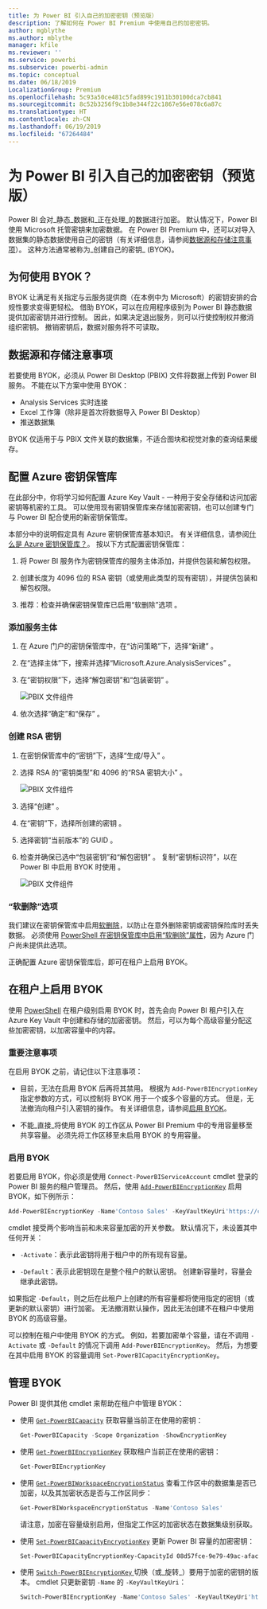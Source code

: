 ```yaml
---
title: 为 Power BI 引入自己的加密密钥（预览版）
description: 了解如何在 Power BI Premium 中使用自己的加密密钥。
author: mgblythe
ms.author: mblythe
manager: kfile
ms.reviewer: ''
ms.service: powerbi
ms.subservice: powerbi-admin
ms.topic: conceptual
ms.date: 06/18/2019
LocalizationGroup: Premium
ms.openlocfilehash: 5c93a50ce481c5fad899c1911b30100dca7cb841
ms.sourcegitcommit: 8c52b3256f9c1b8e344f22c1867e56e078c6a87c
ms.translationtype: HT
ms.contentlocale: zh-CN
ms.lasthandoff: 06/19/2019
ms.locfileid: "67264484"
---
```

# <a name="bring-your-own-encryption-keys-for-power-bi-preview"></a>为 Power BI 引入自己的加密密钥（预览版）

Power BI 会对_静态_数据和_正在处理_的数据进行加密。 默认情况下，Power BI 使用 Microsoft 托管密钥来加密数据。 在 Power BI Premium 中，还可以对导入数据集的静态数据使用自己的密钥（有关详细信息，请参阅[数据源和存储注意事项](#data-source-and-storage-considerations)）。 这种方法通常被称为_创建自己的密钥_ (BYOK)。

## <a name="why-use-byok"></a>为何使用 BYOK？

BYOK 让满足有关指定与云服务提供商（在本例中为 Microsoft）的密钥安排的合规性要求变得更轻松。 借助 BYOK，可以在应用程序级别为 Power BI 静态数据提供加密密钥并进行控制。 因此，如果决定退出服务，则可以行使控制权并撤消组织密钥。 撤销密钥后，数据对服务将不可读取。

## <a name="data-source-and-storage-considerations"></a>数据源和存储注意事项

若要使用 BYOK，必须从 Power BI Desktop (PBIX) 文件将数据上传到 Power BI 服务。 不能在以下方案中使用 BYOK：

- Analysis Services 实时连接
- Excel 工作簿（除非是首次将数据导入 Power BI Desktop）
- 推送数据集

BYOK 仅适用于与 PBIX 文件关联的数据集，不适合图块和视觉对象的查询结果缓存。

## <a name="configure-azure-key-vault"></a>配置 Azure 密钥保管库

在此部分中，你将学习如何配置 Azure Key Vault - 一种用于安全存储和访问加密密钥等机密的工具。 可以使用现有密钥保管库来存储加密密钥，也可以创建专门与 Power BI 配合使用的新密钥保管库。

本部分中的说明假定具有 Azure 密钥保管库基本知识。 有关详细信息，请参阅[什么是 Azure 密钥保管库？](/azure/key-vault/key-vault-whatis)。 按以下方式配置密钥保管库：

1. 将 Power BI 服务作为密钥保管库的服务主体添加，并提供包装和解包权限。

1. 创建长度为 4096 位的 RSA 密钥（或使用此类型的现有密钥），并提供包装和解包权限。

1. 推荐：检查并确保密钥保管库已启用“软删除”选项  。

### <a name="add-the-service-principal"></a>添加服务主体

1. 在 Azure 门户的密钥保管库中，在“访问策略”下，选择“新建”   。

1. 在“选择主体”下，搜索并选择“Microsoft.Azure.AnalysisServices”  。

1. 在“密钥权限”下，选择“解包密钥”和“包装密钥”    。

    ![PBIX 文件组件](media/service-encryption-byok/service-principal.png)

1. 依次选择“确定”和“保存”   。

### <a name="create-an-rsa-key"></a>创建 RSA 密钥

1. 在密钥保管库中的“密钥”下，选择“生成/导入”   。

1. 选择 RSA 的“密钥类型”和 4096 的“RSA 密钥大小”   。

    ![PBIX 文件组件](media/service-encryption-byok/create-rsa-key.png)

1. 选择“创建”  。

1. 在“密钥”下，选择所创建的密钥  。

1. 选择密钥“当前版本”的 GUID  。

1. 检查并确保已选中“包装密钥”和“解包密钥”   。 复制“密钥标识符”，以在 Power BI 中启用 BYOK 时使用  。

    ![PBIX 文件组件](media/service-encryption-byok/key-properties.png)

### <a name="soft-delete-option"></a>“软删除”选项

我们建议在密钥保管库中启用[软删除](/azure/key-vault/key-vault-ovw-soft-delete)，以防止在意外删除密钥或密钥保险库时丢失数据。 必须使用 [PowerShell 在密钥保管库中启用“软删除”属性](/azure/key-vault/key-vault-soft-delete-powershell)，因为 Azure 门户尚未提供此选项。

正确配置 Azure 密钥保管库后，即可在租户上启用 BYOK。

## <a name="enable-byok-on-your-tenant"></a>在租户上启用 BYOK

使用 [PowerShell](https://www.powershellgallery.com/packages/MicrosoftPowerBIMgmt.Admin) 在租户级别启用 BYOK 时，首先会向 Power BI 租户引入在 Azure Key Vault 中创建和存储的加密密钥。 然后，可以为每个高级容量分配这些加密密钥，以加密容量中的内容。

### <a name="important-considerations"></a>重要注意事项

在启用 BYOK 之前，请记住以下注意事项：

- 目前，无法在启用 BYOK 后再将其禁用。 根据为 `Add-PowerBIEncryptionKey` 指定参数的方式，可以控制将 BYOK 用于一个或多个容量的方式。 但是，无法撤消向租户引入密钥的操作。 有关详细信息，请参阅[启用 BYOK](#enable-byok)。

- 不能_直接_将使用 BYOK 的工作区从 Power BI Premium 中的专用容量移至共享容量。 必须先将工作区移至未启用 BYOK 的专用容量。

### <a name="enable-byok"></a>启用 BYOK

若要启用 BYOK，你必须是使用 `Connect-PowerBIServiceAccount` cmdlet 登录的 Power BI 服务的租户管理员。 然后，使用 [`Add-PowerBIEncryptionKey`](/powershell/module/microsoftpowerbimgmt.admin/Add-PowerBIEncryptionKey) 启用 BYOK，如下例所示：

```powershell
Add-PowerBIEncryptionKey -Name'Contoso Sales' -KeyVaultKeyUri'https://contoso-vault2.vault.azure.net/keys/ContosoKeyVault/b2ab4ba1c7b341eea5ecaaa2wb54c4d2'
```

cmdlet 接受两个影响当前和未来容量加密的开关参数。 默认情况下，未设置其中任何开关：

- `-Activate`：表示此密钥将用于租户中的所有现有容量。

- `-Default`：表示此密钥现在是整个租户的默认密钥。 创建新容量时，容量会继承此密钥。

如果指定 `-Default`，则之后在此租户上创建的所有容量都将使用指定的密钥（或更新的默认密钥）进行加密。 无法撤消默认操作，因此无法创建不在租户中使用 BYOK 的高级容量。

可以控制在租户中使用 BYOK 的方式。 例如，若要加密单个容量，请在不调用 `-Activate` 或 `-Default` 的情况下调用 `Add-PowerBIEncryptionKey`。 然后，为想要在其中启用 BYOK 的容量调用 `Set-PowerBICapacityEncryptionKey`。

## <a name="manage-byok"></a>管理 BYOK

Power BI 提供其他 cmdlet 来帮助在租户中管理 BYOK：

- 使用 [`Get-PowerBICapacity`](/powershell/module/microsoftpowerbimgmt.capacities/get-powerbicapacity) 获取容量当前正在使用的密钥：

    ```powershell
    Get-PowerBICapacity -Scope Organization -ShowEncryptionKey
    ```

- 使用 [`Get-PowerBIEncryptionKey`](/powershell/module/microsoftpowerbimgmt.admin/get-powerbiencryptionkey) 获取租户当前正在使用的密钥：

    ```powershell
    Get-PowerBIEncryptionKey
    ```

- 使用 [`Get-PowerBIWorkspaceEncryptionStatus`](/powershell/module/microsoftpowerbimgmt.admin/get-powerbiworkspaceencryptionstatus) 查看工作区中的数据集是否已加密，以及其加密状态是否与工作区同步：

    ```powershell
    Get-PowerBIWorkspaceEncryptionStatus -Name'Contoso Sales'
    ```

    请注意，加密在容量级别启用，但指定工作区的加密状态在数据集级别获取。

- 使用 [`Set-PowerBICapacityEncryptionKey`](/powershell/module/microsoftpowerbimgmt.admin/set-powerbicapacityencryptionkey) 更新 Power BI 容量的加密密钥：

    ```powershell
    Set-PowerBICapacityEncryptionKey-CapacityId 08d57fce-9e79-49ac-afac-d61765f97f6f -KeyName 'Contoso Sales'
    ```

- 使用 [`Switch-PowerBIEncryptionKey` ](/powershell/module/microsoftpowerbimgmt.admin/switch-powerbiencryptionkey) 切换（或_旋转_）要用于加密的密钥的版本。 cmdlet 只更新密钥 `-Name` 的 `-KeyVaultKeyUri`：

    ```powershell
    Switch-PowerBIEncryptionKey -Name'Contoso Sales' -KeyVaultKeyUri'https://contoso-vault2.vault.azure.net/keys/ContosoKeyVault/b2ab4ba1c7b341eea5ecaaa2wb54c4d2'
    ```
